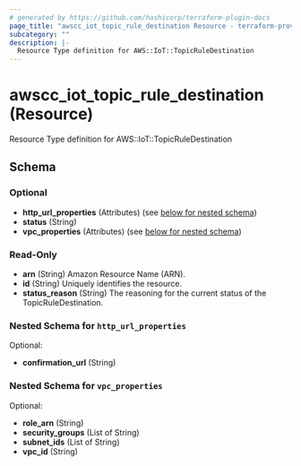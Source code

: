 ```yaml
---
# generated by https://github.com/hashicorp/terraform-plugin-docs
page_title: "awscc_iot_topic_rule_destination Resource - terraform-provider-awscc"
subcategory: ""
description: |-
  Resource Type definition for AWS::IoT::TopicRuleDestination
---
```


# awscc_iot_topic_rule_destination (Resource)

Resource Type definition for AWS::IoT::TopicRuleDestination



<!-- schema generated by tfplugindocs -->
## Schema

### Optional

- **http_url_properties** (Attributes) (see [below for nested schema](#nestedatt--http_url_properties))
- **status** (String)
- **vpc_properties** (Attributes) (see [below for nested schema](#nestedatt--vpc_properties))

### Read-Only

- **arn** (String) Amazon Resource Name (ARN).
- **id** (String) Uniquely identifies the resource.
- **status_reason** (String) The reasoning for the current status of the TopicRuleDestination.

<a id="nestedatt--http_url_properties"></a>
### Nested Schema for `http_url_properties`

Optional:

- **confirmation_url** (String)


<a id="nestedatt--vpc_properties"></a>
### Nested Schema for `vpc_properties`

Optional:

- **role_arn** (String)
- **security_groups** (List of String)
- **subnet_ids** (List of String)
- **vpc_id** (String)


